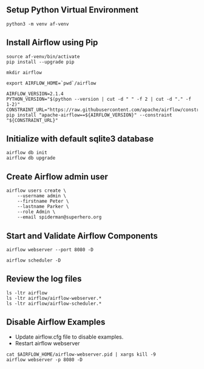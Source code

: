 ## Setup Python Virtual Environment

```
python3 -m venv af-venv
```

## Install Airflow using Pip

```
source af-venv/bin/activate
pip install --upgrade pip

mkdir airflow

export AIRFLOW_HOME=`pwd`/airflow

AIRFLOW_VERSION=2.1.4
PYTHON_VERSION="$(python --version | cut -d " " -f 2 | cut -d "." -f 1-2)"
CONSTRAINT_URL="https://raw.githubusercontent.com/apache/airflow/constraints-${AIRFLOW_VERSION}/constraints-${PYTHON_VERSION}.txt"
pip install "apache-airflow==${AIRFLOW_VERSION}" --constraint "${CONSTRAINT_URL}"
```

## Initialize with default sqlite3 database

```
airflow db init
airflow db upgrade
```

## Create Airflow admin user

```
airflow users create \
    --username admin \
    --firstname Peter \
    --lastname Parker \
    --role Admin \
    --email spiderman@superhero.org
```

## Start and Validate Airflow Components

```
airflow webserver --port 8080 -D

airflow scheduler -D
```

## Review the log files

```
ls -ltr airflow
ls -ltr airflow/airflow-webserver.*
ls -ltr airflow/airflow-scheduler.*
```

## Disable Airflow Examples

* Update airflow.cfg file to disable examples.
* Restart airflow webserver

```
cat $AIRFLOW_HOME/airflow-webserver.pid | xargs kill -9
airflow webserver -p 8080 -D 
```
